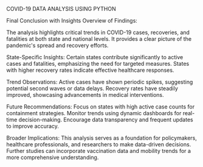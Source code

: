 COVID-19 DATA ANALYSIS USING PYTHON 

Final Conclusion with Insights
Overview of Findings:

The analysis highlights critical trends in COVID-19 cases, recoveries, and fatalities at both state and national levels. It provides a clear picture of the pandemic's spread and recovery efforts.

State-Specific Insights:
Certain states contribute significantly to active cases and fatalities, emphasizing the need for targeted measures.
States with higher recovery rates indicate effective healthcare responses.

Trend Observations:
Active cases have shown periodic spikes, suggesting potential second waves or data delays.
Recovery rates have steadily improved, showcasing advancements in medical interventions.

Future Recommendations:
Focus on states with high active case counts for containment strategies.
Monitor trends using dynamic dashboards for real-time decision-making.
Encourage data transparency and frequent updates to improve accuracy.

Broader Implications:
This analysis serves as a foundation for policymakers, healthcare professionals, and researchers to make data-driven decisions.
Further studies can incorporate vaccination data and mobility trends for a more comprehensive understanding.
